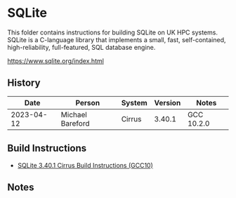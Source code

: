 SQLite
======

This folder contains instructions for building SQLite on UK HPC systems.
SQLite is a C-language library that implements a small, fast, self-contained, high-reliability, full-featured, SQL database engine.

https://www.sqlite.org/index.html

History
-------

 Date | Person | System | Version | Notes
 ---- | ------ | ------ | ------- | -----
 2023-04-12 | Michael Bareford | Cirrus | 3.40.1 | GCC 10.2.0

Build Instructions
------------------

* [SQLite 3.40.1 Cirrus Build Instructions (GCC10)](build_sqlite_3.40.1_cirrus_gcc10.md)

Notes
-----

